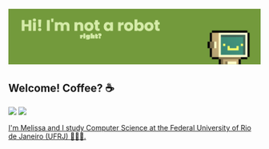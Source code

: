 [![MasterHead](banner.png)](https://github.com/melissapg)

<!--
[![Top Langs](https://github-readme-stats.vercel.app/api/top-langs/?username=melissapg&layout=compact&theme=vue)](https://github.com/melissapg/github-readme-stats)
-->

<div alignn="left"> 
<h2> 
  Welcome! Coffee? ☕
 <br>
</h2>

![](https://komarev.com/ghpvc/?username=melissapg&style=flat-square&color=bluegreen)
<a href="https://www.linkedin.com/in/melissapg/" alt="Linkedin">
<img src="https://img.shields.io/badge/-Linkedin-0e76a8?style=flat-square&logo=Linkedin&logoColor=white&link=https://www.linkedin.com/in/melissa-pg/" /></a>
<a href="mailto:melissappguarilha@gmail.com" alt="Gmail">
<!-- <img src="https://img.shields.io/badge/-Gmail-ED401B?style=flat-square&labelColor=ED401B&logo=gmail&logoColor=white&link=mailto:erica.ferreira@poli.ufrj.br" /></a> -->

I'm Melissa and I study Computer Science at the Federal University of Rio de Janeiro (UFRJ) 👩🏻‍💻.

<!--
**melissapg/melissapg** is a ✨ _special_ ✨ repository because its `README.md` (this file) appears on your GitHub profile.

Here are some ideas to get you started:

- 🔭 I’m currently working on ...
- 🌱 I’m currently learning ...
- 👯 I’m looking to collaborate on ...
- 🤔 I’m looking for help with ...
- 💬 Ask me about ...
- 📫 How to reach me: ...
- 😄 Pronouns: ...
- ⚡ Fun fact: ...
-->

